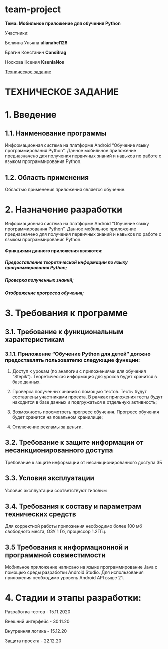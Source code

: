# team-project

**Тема: Мобильное приложение для обучения Python**

Участники:

Белкина Ульяна **ulianabel128**

Брагин Констанин **ConsBrag**

Носкова Ксения **KseniaNos**

[Техническое задание](https://docs.google.com/document/d/1Ovi3ugIIAHhZb8lj82E0mxSsDy0B2iir1Rw2S8hZONE/edit)

# **ТЕХНИЧЕСКОЕ ЗАДАНИЕ**

# 1. Введение

## 1.1. Наименование программы
	
Информационная система на платформе Android “Обучение языку программирования Python”. Данное мобильное приложение предназначено для получения первичных знаний и навыков по работе с языком программирования Python.
	
## 1.2. Область применения
	
Областью применения приложения является обучение.
	
# 2. Назначение разработки

Информационная система на платформе Android “Обучение языку программирования Python”. Данное мобильное приложение предназначено для получения первичных знаний и навыков по работе с языком программирования Python. 
	
#### Функциями данного приложения являются: 
		
##### Предоставление теоретической информации по языку программирования Python;

##### Проверка полученных знаний;

##### Отображение прогресса обучения;

# 3. Требования к программе

## 3.1. Требование к функциональным характеристикам
	
### 3.1.1. Приложение “Обучение Python для детей” должно предоставлять пользователю следующие функции:
		
1. Доступ к урокам (по аналогии с приложениями для обучения “Stepik”). Теоретическая информация для уроков будет хранится в базе данных. 

2. Проверка полученных знаний с помощью тестов. Тесты будут составлены участниками проекта. В рамках приложения тесты будут находится в базе данных и подгружаться в отдельную активность;

3. Возможность просмотреть прогресс обучения. Прогресс обучения будет хранится на локальном хранилище;

4. Отключение рекламы за деньги. 

## 3.2. Требование к защите информации от несанкционированного доступа

Требование к защите информации от несанкционированного доступа 3Б

## 3.3. Условия эксплуатации

Условия эксплуатации соответствуют типовым

## 3.4. Требования к составу и параметрам технических средств

Для корректной работы приложения необходимо более 100 мб свободного места, ОЗУ 1 Гб, процессор 1.2ГГц.

## 3.5 Требования к информационной и программной совместимости

Мобильное приложение написано на языке программирование Java с помощью среды разработки Android Studio. Для использования приложения необходимо уровень Android API выше 21.

# 4. Стадии и этапы разработки: 

Разработка тестов - 15.11.2020

Внешний интерфейс  - 30.11.20

Внутренняя логика - 15.12.20

Защита проекта - 22.12.20



